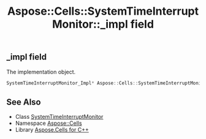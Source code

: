 ﻿---
title: Aspose::Cells::SystemTimeInterruptMonitor::_impl field
linktitle: _impl
second_title: Aspose.Cells for C++ API Reference
description: 'Aspose::Cells::SystemTimeInterruptMonitor::_impl field. The implementation object in C++.'
type: docs
weight: 900
url: /cpp/aspose.cells/systemtimeinterruptmonitor/_impl/
---
## _impl field


The implementation object.

```cpp
SystemTimeInterruptMonitor_Impl* Aspose::Cells::SystemTimeInterruptMonitor::_impl
```

## See Also

* Class [SystemTimeInterruptMonitor](../)
* Namespace [Aspose::Cells](../../)
* Library [Aspose.Cells for C++](../../../)
